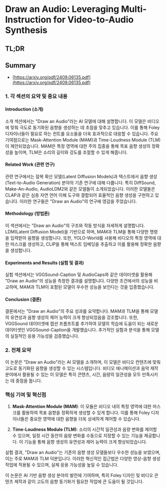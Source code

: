 # Draw an Audio: Leveraging Multi-Instruction for Video-to-Audio Synthesis
## TL;DR
## Summary
- [https://arxiv.org/pdf/2409.06135.pdf](https://arxiv.org/pdf/2409.06135.pdf)

### 1. 각 섹션의 요약 및 중요 내용

#### Introduction (소개)
소개 섹션에서는 "Draw an Audio"라는 AI 모델에 대해 설명합니다. 이 모델은 비디오에 맞춰 극도로 동기화된 음향을 생성하는 데 초점을 맞추고 있습니다. 이를 통해 Foley 디자이너들이 필요로 하는 컨트롤 요소들을 더욱 효과적으로 대응할 수 있습니다. 주요 기여점으로는 Mask-Attention Module (MAM)과 Time-Loudness Module (TLM)이 제안되었습니다. MAM은 특정 영역에 대한 주의 집중을 통해 목표 음향 생성의 정확성을 높이며, TLM은 소리의 길이와 강도를 조절할 수 있게 해줍니다.

#### Related Work (관련 연구)
관련 연구에서는 잠복 확산 모델(Latent Diffusion Models)과 텍스트에서 음향 생성(Text-to-Audio Generation) 분야의 기존 연구에 대해 다룹니다. 특히 DiffSound, Make-An-Audio, AudioLDM2와 같은 모델들이 소개되었습니다. 이러한 모델들은 CLAP과 같은 심층 자연 언어 이해 도구와 결합되어 효율적인 음향 생성을 구현하고 있습니다. 이러한 연구들은 "Draw an Audio"의 연구에 영감을 주었습니다.

#### Methodology (방법론)
이 섹션에서는 "Draw an Audio"의 구조와 작동 방식을 자세하게 설명합니다. LDM(Latent Diffusion Model)을 기반으로 하며, MAM과 TLM을 통해 다양한 명령을 입력받아 음향을 생성합니다. 또한, YOLO-World를 사용해 비디오의 특정 영역에 대한 마스크를 생성하고, CLIP을 통해 텍스트 임베딩을 추출하고 이를 활용해 정확한 음향을 생성합니다.

#### Experiments and Results (실험 및 결과)
실험 섹션에서는 VGGSound-Caption 및 AudioCaps와 같은 데이터셋을 활용해 "Draw an Audio"의 성능을 측정한 결과를 설명합니다. 다양한 조건에서의 성능을 비교하며, MAM과 TLM이 포함된 모델이 우수한 성능을 보인다는 것을 입증했습니다.

#### Conclusion (결론)
결론에서는 "Draw an Audio"의 주요 성과를 요약합니다. MAM과 TLM을 통해 모델의 유연성과 음향 생성의 제어 능력이 크게 향상되었음을 강조합니다. 또한, VGGSound 데이터셋에 캡션 프롬프트를 추가하여 모델의 학습에 도움이 되는 새로운 데이터셋인 VGGSound-Caption을 개발했습니다. 추가적인 실험과 분석을 통해 모델의 실질적인 응용 가능성을 검증했습니다.

### 2. 전체 요약

이 논문은 "Draw an Audio"라는 AI 모델을 소개하며, 이 모델은 비디오 컨텐츠에 맞춰 고도로 동기화된 음향을 생성할 수 있는 시스템입니다. 비디오 애니메이션과 음악 제작 분야에서 활용될 수 있는 이 모델은 특히 콘텐츠, 시간, 음량의 일관성을 모두 만족시키는 데 중점을 둡니다.

### 핵심 기여 및 혁신점

1. **Mask-Attention Module (MAM)**: 이 모듈은 비디오 내의 특정 영역에 대한 마스크를 활용하여 목표 음향을 정확하게 생성할 수 있게 합니다. 이를 통해 Foley 디자이너들은 중요한 영역에 대한 음향을 더욱 상세하게 제어할 수 있습니다.
  
2. **Time-Loudness Module (TLM)**: 소리의 시간적 일관성과 음량 변화를 제어할 수 있으며, 일정 시간 동안의 음량 변화를 수동으로 지정할 수 있는 기능을 제공합니다. 이 기능을 통해 음향 생성의 유연성과 제어 능력이 크게 향상되었습니다.

실험 결과, "Draw an Audio"는 기존의 음향 생성 모델들보다 우수한 성능을 보였으며, 이는 주로 MAM과 TLM 덕분입니다. 이러한 혁신적인 접근법은 다양한 영상-음향 생성 작업에 적용될 수 있으며, 실제 응용 가능성을 높일 수 있습니다.

이 논문은 AI 기반 음향 생성 분야의 발전에 기여하며, 특히 Foley 디자인 및 비디오 콘텐츠 제작과 같이 고도의 음향 동기화가 필요한 작업에 큰 도움이 될 것입니다.
